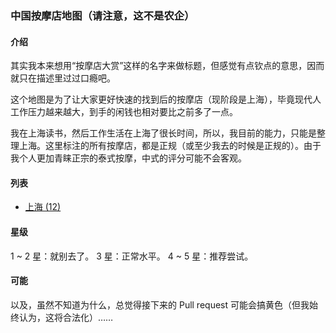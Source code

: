 ### 中国按摩店地图（请注意，这不是农企）

#### 介绍
其实我本来想用“按摩店大赏”这样的名字来做标题，但感觉有点钦点的意思，因而就只在描述里过过口瘾吧。

这个地图是为了让大家更好快速的找到后的按摩店（现阶段是上海），毕竟现代人工作压力越来越大，到手的闲钱也相对要比之前多了一点。

我在上海读书，然后工作生活在上海了很长时间，所以，我目前的能力，只能是整理上海。这里标注的所有按摩店，都是正规（或至少我去的时候是正规的）。由于我个人更加青睐正宗的泰式按摩，中式的评分可能不会客观。

#### 列表
* [上海 (12)](shanghai.geojson)

#### 星级
1 ~ 2 星：就别去了。
3 星：正常水平。
4 ~ 5 星：推荐尝试。

#### 可能
以及，虽然不知道为什么，总觉得接下来的 Pull request 可能会搞黄色（但我始终认为，这将合法化）……
